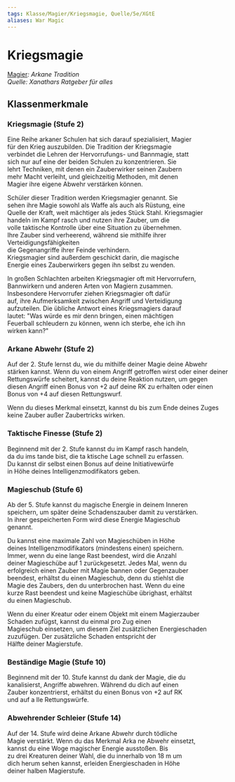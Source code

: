 ```yaml
---
tags: Klasse/Magier/Kriegsmagie, Quelle/5e/XGtE
aliases: War Magic
---
```

Kriegsmagie
===========

[Magier](04.%20Kompendium/Charakteroptionen/02.%20Klassen/Magier/Magier.md)_: Arkane Tradition_  
_Quelle: Xanathars Ratgeber für alles_

Klassenmerkmale
---------------

### Kriegsmagie (Stufe 2)

Eine Reihe arkaner Schulen hat sich darauf spezialisiert, Magier  
für den Krieg auszubilden. Die Tradition der Kriegsmagie  
verbindet die Lehren der Hervorrufungs- und Bannmagie, statt  
sich nur auf eine der beiden Schulen zu konzentrieren. Sie  
lehrt Techniken, mit denen ein Zauberwirker seinen Zaubern  
mehr Macht verleiht, und gleichzeitig Methoden, mit denen  
Magier ihre eigene Abwehr verstärken können.

Schüler dieser Tradition werden Kriegsmagier genannt. Sie  
sehen ihre Magie sowohl als Waffe als auch als Rüstung, eine  
Quelle der Kraft, weit mächtiger als jedes Stück Stahl. Kriegsmagier  
handeln im Kampf rasch und nutzen ihre Zauber, um die  
volle taktische Kontrolle über eine Situation zu übernehmen.  
Ihre Zauber sind verheerend, während sie mithilfe ihrer Verteidigungsfähigkeiten  
die Gegenangriffe ihrer Feinde verhindern.  
Kriegsmagier sind außerdem geschickt darin, die magische  
Energie eines Zauberwirkers gegen ihn selbst zu wenden.

In großen Schlachten arbeiten Kriegsmagier oft mit Hervorrufern,  
Bannwirkern und anderen Arten von Magiern zusammen.  
Insbesondere Hervorrufer ziehen Kriegsmagier oft dafür  
auf, ihre Aufmerksamkeit zwischen Angriff und Verteidigung  
aufzuteilen. Die übliche Antwort eines Kriegsmagiers darauf  
lautet: "Was würde es mir denn bringen, einen mächtigen  
Feuerball schleudern zu können, wenn ich sterbe, ehe ich ihn  
wirken kann?"

### Arkane Abwehr (Stufe 2)

Auf der 2. Stufe lernst du, wie du mithilfe deiner Magie deine Abwehr stärken kannst. Wenn du von einem Angriff getroffen wirst oder einer deiner Rettungswürfe scheitert, kannst du deine Reaktion nutzen, um gegen diesen Angriff einen Bonus von +2 auf deine RK zu erhalten oder einen Bonus von +4 auf diesen Rettungswurf.

Wenn du dieses Merkmal einsetzt, kannst du bis zum Ende deines Zuges keine Zauber außer Zaubertricks wirken.

### Taktische Finesse (Stufe 2)

Beginnend mit der 2. Stufe kannst du im Kampf rasch handeln,  
da du ims tande bist, die ta ktische Lage schnell zu erfassen.  
Du kannst dir selbst einen Bonus auf deine Initiativewürfe  
in Höhe deines Intelligenzmodifikators geben.

### Magieschub (Stufe 6)

Ab der 5. Stufe kannst du magische Energie in deinem Inneren  
speichern, um später deine Schadenszauber damit zu verstärken.  
In ihrer gespeicherten Form wird diese Energie Magieschub  
genannt.

Du kannst eine maximale Zahl von Magieschüben in Höhe  
deines Intelligenzmodifikators (mindestens einen) speichern.  
Immer, wenn du eine lange Rast beendest, wird die Anzahl  
deiner Magieschübe auf 1 zurückgesetzt. Jedes Mal, wenn du  
erfolgreich einen Zauber mit Magie bannen oder Gegenzauber  
beendest, erhältst du einen Magieschub, denn du stiehlst die  
Magie des Zaubers, den du unterbrochen hast. Wenn du eine  
kurze Rast beendest und keine Magieschübe übrighast, erhältst  
du einen Magieschub.

Wenn du einer Kreatur oder einem Objekt mit einem Magierzauber  
Schaden zufügst, kannst du einmal pro Zug einen  
Magieschub einsetzen, um diesem Ziel zusätzlichen Energieschaden  
zuzufügen. Der zusätzliche Schaden entspricht der  
Hälfte deiner Magierstufe.

### Beständige Magie (Stufe 10)

Beginnend mit der 10. Stufe kannst du dank der Magie, die du  
kanalisierst, Angriffe abwehren. Während du dich auf einen  
Zauber konzentrierst, erhältst du einen Bonus von +2 auf RK  
und auf a lle Rettungswürfe.

### Abwehrender Schleier (Stufe 14)

Auf der 14. Stufe wird deine Arkane Abwehr durch tödliche  
Magie verstärkt. Wenn du das Merkmal Arka ne Abwehr einsetzt,  
kannst du eine Woge magischer Energie ausstoßen. Bis  
zu drei Kreaturen deiner Wahl, die du innerhalb von 18 m um  
dich herum sehen kannst, erleiden Energieschaden in Höhe  
deiner halben Magierstufe.